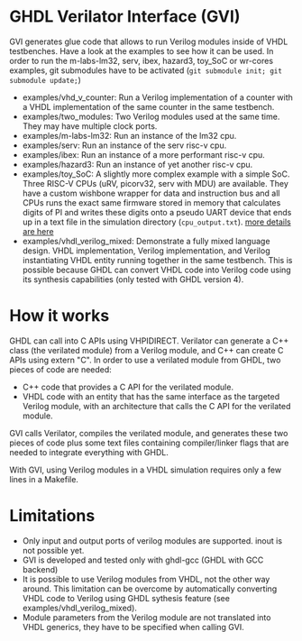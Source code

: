 # GHDL Verilator Interface (GVI)

GVI generates glue code that allows to run Verilog modules inside of VHDL testbenches. Have a look at the examples to see how it can be used. In order to run the m-labs-lm32, serv, ibex, hazard3, toy_SoC or wr-cores examples, git submodules have to be activated (`git submodule init; git submodule update;`)

 - examples/vhd_v_counter: Run a Verilog implementation of a counter with a VHDL implementation of the same counter in the same testbench.
 - examples/two_modules: Two Verilog modules used at the same time. They may have multiple clock ports.
 - examples/m-labs-lm32: Run an instance of the lm32 cpu.
 - examples/serv: Run an instance of the serv risc-v cpu.
 - examples/ibex: Run an instance of a more performant risc-v cpu.
 - examples/hazard3: Run an instance of yet another risc-v cpu.
 - examples/toy_SoC: A slightly more complex example with a simple SoC. Three RISC-V CPUs (uRV, picorv32, serv with MDU) are available. They have a custom wishbone wrapper for data and instruction bus and all CPUs runs the exact same firmware stored in memory that calculates digits of PI and writes these digits onto a pseudo UART device that ends up in a text file in the simulation directory (`cpu_output.txt`). [more details are here](examples/toy_SoC/README.md)
 - examples/vhdl_verilog_mixed: Demonstrate a fully mixed language design. VHDL implementation, Verilog implementation, and Verilog instantiating VHDL entity running together in the same testbench. This is possible because GHDL can convert VHDL code into Verilog code using its synthesis capabilities (only tested with GHDL version 4). 

# How it works

GHDL can call into C APIs using VHPIDIRECT. Verilator can generate a C++ class (the verilated module) from a Verilog module, and C++ can create C APIs using extern "C". In order to use a verilated module from GHDL, two pieces of code are needed: 
 - C++ code that provides a C API for the verilated module.
 - VHDL code with an entity that has the same interface as the targeted Verilog module, with an architecture that calls the C API for the verilated module.

GVI calls Verilator, compiles the verilated module, and generates these two pieces of code plus some text files containing compiler/linker flags that are needed to integrate everything with GHDL.

With GVI, using Verilog modules in a VHDL simulation requires only a few lines in a Makefile.

# Limitations
 - Only input and output ports of verilog modules are supported. inout is not possible yet. 
 - GVI is developed and tested only with ghdl-gcc (GHDL with GCC backend)
 - It is possible to use Verilog modules from VHDL, not the other way around. This limitation can be overcome by automatically converting VHDL code to Verilog using GHDL sythesis feature (see examples/vhdl_verilog_mixed).
 - Module parameters from the Verilog module are not translated into VHDL generics, they have to be specified when calling GVI.
   
